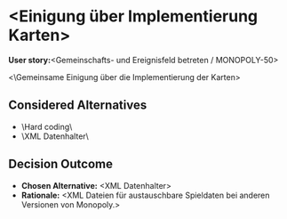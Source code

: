 # \<Einigung über Implementierung Karten\>

**User story:**\<Gemeinschafts- und Ereignisfeld betreten / MONOPOLY-50\>

<\Gemeinsame Einigung über die Implementierung der Karten\>

## Considered Alternatives

* \Hard coding\
* \XML Datenhalter\

## Decision Outcome

* **Chosen Alternative:** \<XML Datenhalter\>
* **Rationale:** \<XML Dateien für austauschbare Spieldaten bei anderen Versionen von Monopoly.\>
